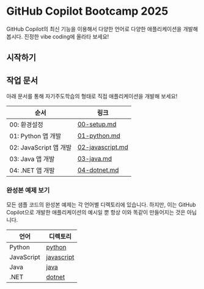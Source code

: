 # GitHub Copilot Bootcamp 2025

GitHub Copilot의 최신 기능을 이용해서 다양한 언어로 다양한 애플리케이션을 개발해 봅시다. 진정한 vibe coding에 올라타 보세요!

## 시작하기

## 작업 문서

아래 문서를 통해 자기주도학습의 형태로 직접 애플리케이션을 개발해 보세요!

| 순서                   | 링크                                        |
|------------------------|---------------------------------------------|
| 00: 환경설정           | [00-setup.md](./docs/00-setup.md)           |
| 01: Python 앱 개발     | [01-python.md](./docs/01-python.md)         |
| 02: JavaScript 앱 개발 | [02-javascript.md](./docs/02-javascript.md) |
| 03: Java 앱 개발       | [03-java.md](./docs/03-java.md)             |
| 04: .NET 앱 개발       | [04-dotnet.md](./docs/04-dotnet.md)         |

### 완성본 예제 보기

모든 샘플 코드의 완성본 예제는 각 언어별 디렉토리에 있습니다. 하지만, 이는 GitHub Copilot으로 개발한 애플리케이션의 예시일 뿐 항상 이와 똑같이 만들어지는 것은 아닙니다.

| 언어       | 디렉토리                    |
|------------|-----------------------------|
| Python     | [python](./python/)         |
| JavaScript | [javascript](./javascript/) |
| Java       | [java](./java/)             |
| .NET       | [dotnet](./dotnet/)         |

